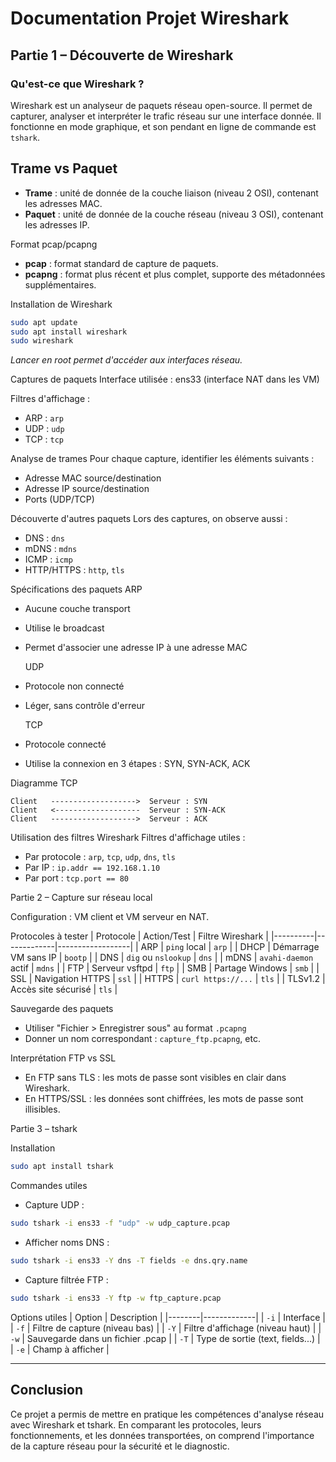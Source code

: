 
# Documentation Projet Wireshark

## Partie 1 – Découverte de Wireshark

### Qu'est-ce que Wireshark ?
Wireshark est un analyseur de paquets réseau open-source. Il permet de capturer, analyser et interpréter le trafic réseau sur une interface donnée. Il fonctionne en mode graphique, et son pendant en ligne de commande est `tshark`.

## Trame vs Paquet
- **Trame** : unité de donnée de la couche liaison (niveau 2 OSI), contenant les adresses MAC.
- **Paquet** : unité de donnée de la couche réseau (niveau 3 OSI), contenant les adresses IP.

Format pcap/pcapng
- **pcap** : format standard de capture de paquets.
- **pcapng** : format plus récent et plus complet, supporte des métadonnées supplémentaires.

Installation de Wireshark
```bash
sudo apt update
sudo apt install wireshark
sudo wireshark
```
*Lancer en root permet d'accéder aux interfaces réseau.*

Captures de paquets
Interface utilisée : ens33 (interface NAT dans les VM)

Filtres d'affichage :
- ARP : `arp`
- UDP : `udp`
- TCP : `tcp`

Analyse de trames
Pour chaque capture, identifier les éléments suivants :
- Adresse MAC source/destination
- Adresse IP source/destination
- Ports (UDP/TCP)

Découverte d'autres paquets
Lors des captures, on observe aussi :
- DNS : `dns`
- mDNS : `mdns`
- ICMP : `icmp`
- HTTP/HTTPS : `http`, `tls`

Spécifications des paquets
  ARP
- Aucune couche transport
- Utilise le broadcast
- Permet d'associer une adresse IP à une adresse MAC

  UDP
- Protocole non connecté
- Léger, sans contrôle d'erreur

  TCP
- Protocole connecté
- Utilise la connexion en 3 étapes : SYN, SYN-ACK, ACK

 Diagramme TCP
```
Client   ------------------->  Serveur : SYN
Client   <-------------------  Serveur : SYN-ACK
Client   ------------------->  Serveur : ACK
```

 Utilisation des filtres Wireshark
Filtres d'affichage utiles :
- Par protocole : `arp`, `tcp`, `udp`, `dns`, `tls`
- Par IP : `ip.addr == 192.168.1.10`
- Par port : `tcp.port == 80`

 Partie 2 – Capture sur réseau local

Configuration : VM client et VM serveur en NAT.

  Protocoles à tester
| Protocole | Action/Test | Filtre Wireshark |
|----------|-------------|------------------|
| ARP | `ping` local | `arp` |
| DHCP | Démarrage VM sans IP | `bootp` |
| DNS | `dig` ou `nslookup` | `dns` |
| mDNS | `avahi-daemon` actif | `mdns` |
| FTP | Serveur vsftpd | `ftp` |
| SMB | Partage Windows | `smb` |
| SSL | Navigation HTTPS | `ssl` |
| HTTPS | `curl https://...` | `tls` |
| TLSv1.2 | Accès site sécurisé | `tls` |

 Sauvegarde des paquets
- Utiliser "Fichier > Enregistrer sous" au format `.pcapng`
- Donner un nom correspondant : `capture_ftp.pcapng`, etc.

 Interprétation FTP vs SSL
- En FTP sans TLS : les mots de passe sont visibles en clair dans Wireshark.
- En HTTPS/SSL : les données sont chiffrées, les mots de passe sont illisibles.

 Partie 3 – tshark

 Installation
```bash
sudo apt install tshark
```

Commandes utiles
- Capture UDP :
```bash
sudo tshark -i ens33 -f "udp" -w udp_capture.pcap
```
- Afficher noms DNS :
```bash
sudo tshark -i ens33 -Y dns -T fields -e dns.qry.name
```
- Capture filtrée FTP :
```bash
sudo tshark -i ens33 -Y ftp -w ftp_capture.pcap
```

  Options utiles
| Option | Description |
|--------|-------------|
| `-i` | Interface |
| `-f` | Filtre de capture (niveau bas) |
| `-Y` | Filtre d'affichage (niveau haut) |
| `-w` | Sauvegarde dans un fichier .pcap |
| `-T` | Type de sortie (text, fields...) |
| `-e` | Champ à afficher |

---

## Conclusion
Ce projet a permis de mettre en pratique les compétences d'analyse réseau avec Wireshark et tshark. En comparant les protocoles, leurs fonctionnements, et les données transportées, on comprend l'importance de la capture réseau pour la sécurité et le diagnostic.
